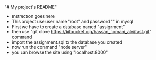 "# My project's README" 
* Instruction goes here
* This project use user name "root" and password "" in mysql
* First we have to create a database named "assignment"
* then use "git clone https://bitbucket.org/hassan_nomani_alvi/tast.git" command
* import the assignment.sql to the database you created 
* now run the command "node server"
* you can browse the site using "localhost:8000"
